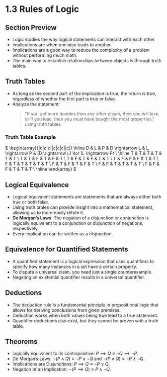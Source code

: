 # 1.3 Rules of Logic  

## Section Preview  
- Logic studies the way logical statements can interact with each other.  
- Implications are when one idea leads to another.  
- Implications are a good way to reduce the complexity of a problem without performing much math.  
- The main way to establish relationships between objects is through truth tables.  

## Truth Tables  
- As long as the second part of the implication is true, the return is true, regardless of whether the first part is true or false.  
- Analyze the statement:  
  > "If you get more doubles than any other player, then you will lose, or if you lose, then you must have bought the most properties,"  
  using truth tables.  

### Truth Table Example  
$
\begin{array}{|c|c|c||c|c|c||c|}
\hline
D & L & P & D \rightarrow L & L \rightarrow P & (D \rightarrow L) \lor (L \rightarrow P) \\
\hline
T & T & T & T & T & T \\
T & T & F & T & F & T \\
T & F & T & F & T & T \\
T & F & F & F & T & T \\
F & T & T & T & T & T \\
F & T & F & T & F & T \\
F & F & T & T & T & T \\
F & F & F & T & T & T \\
\hline
\end{array}
$

## Logical Equivalence  
- Logical equivalent statements are statements that are always either both true or both false.  
- Using truth tables can provide insight into a mathematical statement, allowing us to more easily refute it.  
- **De Morgan’s Laws**: The negation of a disjunction or conjunction is logically equivalent to a conjunction or disjunction of negations, respectively.  
- Every implication can be written as a disjunction.  

## Equivalence for Quantified Statements  
- A quantified statement is a logical expression that uses quantifiers to specify how many instances in a set have a certain property.  
- To dispute a universal claim, you need just a single counterexample.  
- Negating an existential quantifier results in a universal quantifier.  

## Deductions  
- The deduction rule is a fundamental principle in propositional logic that allows for deriving conclusions from given premises.  
- Deduction works when both values being true lead to a true statement.  
- Quantifier deductions also exist, but they cannot be proven with a truth table.  
## Theorems
* logically equivalent to its contrapositive: $P \implies Q \equiv \neg Q \implies \neg P\text{.}$
* De Morgan’s Laws: $\neg(P \wedge Q) \equiv \neg P \vee \neg Q$ and $\neg(P \vee Q) \equiv \neg P \wedge \neg Q\text{.}$
* Implications are Disjunctions: $P \implies Q \equiv \neg P \vee Q\text{.}$
* Negation of an Implication: $\neg(P \implies Q) \equiv P \wedge \neg Q\text{.}$